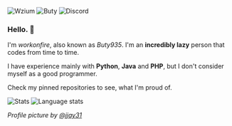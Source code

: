 ![Wzium](https://img.shields.io/badge/wzium-true-green) ![Buty](https://img.shields.io/badge/Buty-v9.3.5-blue) ![Discord](https://img.shields.io/badge/discord-workonfire%238262-%237289DA?logo=discord&logoColor=white)

### Hello. 👋

I'm *workonfire*, also known as *Buty935*. I'm an **incredibly lazy** person that codes from time to time.

I have experience mainly with **Python**, **Java** and **PHP**, but I don't consider myself as a good programmer.

Check my pinned repositories to see, what I'm proud of.

![Stats](https://github-readme-stats.vercel.app/api?username=workonfire&show_icons=true&include_all_commits=true&count_private=true&hide_title=true)
![Language stats](https://github-readme-stats.vercel.app/api/top-langs/?username=workonfire&layout=compact&hide=vbscript,tsql)

*Profile picture by [@jjay31](https://github.com/wzium)*
